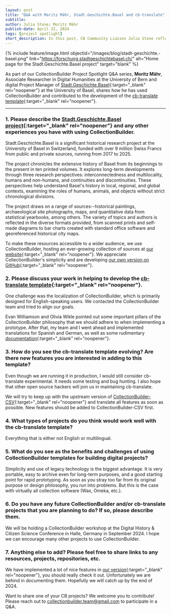 ```yaml
---
layout: post
title: "Q&A with Moritz Mähr, Stadt.Geschichte.Basel and cb-translate"
subtitle: 
author: Julia Stone; Moritz Mähr
publish-date: April 22, 2024
tags: [project spotlight]
short_description: In this post, CB Community Liaison Julia Stone reflects upon her time with the CollectionBuilder team and discusses what she is looking forward to next in her career journey. 
---
```


{% include feature/image.html objectid="/images/blog/stadt-geschichte.-basel.png" link="https://forschung.stadtgeschichtebasel.ch/" alt="Home page for the Stadt.Geschichte.Basel project" target="blank" %}

As part of our CollectionBuilder Project Spotlight Q&A series, **Moritz Mähr**, Associate Researcher in Digital Humanities at the University of Bern and digital Project Manager of [Stadt.Geschichte.Basel](https://forschung.stadtgeschichtebasel.ch/){:target="_blank" rel="noopener"} at the University of Basel, shares how he has used CollectionBuilder and contributed to the development of the [cb-translate template](https://github.com/CollectionBuilder/cb-translate){:target="_blank" rel="noopener"}.

<hr>

### 1. Please describe the [Stadt.Geschichte.Basel project](https://forschung.stadtgeschichtebasel.ch/){:target="_blank" rel="noopener"} and any other experiences you have with using CollectionBuilder.

Stadt.Geschichte.Basel is a significant historical research project at the University of Basel in Switzerland, funded with over 9 million Swiss Francs from public and private sources, running from 2017 to 2025. 

The project chronicles the extensive history of Basel from its beginnings to the present in ten printed volumes. It explores long-term developments through three research perspectives: interconnectedness and multilocality, humans and non-humans, and continuities and discontinuities. These perspectives help understand Basel's history in local, regional, and global contexts, examining the roles of humans, animals, and objects without strict chronological divisions.

The project draws on a range of sources--historical paintings, archaeological site photographs, maps, and quantitative data from statistical yearbooks, among others. The variety of topics and authors is reflected in the diverse formats provided, from scanned prints and self-made diagrams to bar charts created with standard office software and georeferenced historical city maps.

To make these resources accessible to a wider audience, we use CollectionBuilder, hosting an ever-growing collection of sources at [our website](https://forschung.stadtgeschichtebasel.ch/){:target="_blank" rel="noopener"}. We appreciate CollectionBuilder's simplicity and are developing [our own version on GitHub](https://github.com/Stadt-Geschichte-Basel/forschung.stadtgeschichtebasel.ch){:target="_blank" rel="noopener"}.

### 2. Please discuss your work in helping to develop the [cb-translate template](https://github.com/CollectionBuilder/cb-translate){:target="_blank" rel="noopener"}.

One challenge was the localization of CollectionBuilder, which is primarily designed for English-speaking users. We contacted the CollectionBuilder team and tried to align our goals. 

Evan Williamson and Olivia Wikle pointed out some important pillars of the CollectionBuilder philosophy that we should adhere to when implementing a prototype. After that, my team and I went ahead and implemented translations for Spanish and German, as well as some rudimentary [documentation](https://github.com/CollectionBuilder/cb-translate/blob/main/docs/localization.md){:target="_blank" rel="noopener"}.

### 3. How do you see the cb-translate template evolving? Are there new features you are interested in adding to this template?

Even though we are running it in production, I would still consider cb-translate experimental. It needs some testing and bug hunting. I also hope that other open source hackers will join us in maintaining cb-translate. 

We will try to keep up with the upstream version of [CollectionBuilder-CSV](https://github.com/CollectionBuilder/collectionbuilder-csv){:target="_blank" rel="noopener"} and translate all features as soon as possible. New features should be added to CollectionBuilder-CSV first.

### 4. What types of projects do you think would work well with the cb-translate template? 

Everything that is either not English or multilingual.

### 5. What do you see as the benefits and challenges of using CollectionBuilder templates for building digital projects?

Simplicity and use of legacy technology is the biggest advantage. It is very portable, easy to archive even for long-term purposes, and a good starting point for rapid prototyping. As soon as you stray too far from its original purpose or design philosophy, you run into problems. But this is the case with virtually all collection software (Wax, Omeka, etc.).

### 6. Do you have any future CollectionBuilder and/or cb-translate projects that you are planning to do? If so, please describe them.

We will be holding a CollectionBuilder workshop at the Digital History & Citizen Science Conference in Halle, Germany in September 2024. I hope we can encourage many other projects to use CollectionBuilder.

### 7. Anything else to add? Please feel free to share links to any resources, projects, repositories, etc.

We have implemented a lot of nice features in [our version](https://github.com/Stadt-Geschichte-Basel/forschung.stadtgeschichtebasel.ch){:target="_blank" rel="noopener"}, you should really check it out. Unfortunately we are behind in documenting them. Hopefully we will catch up by the end of 2024.

<p class="box-warning">Want to share one of your CB projects? We welcome you to contribute! Please reach out to <a href="mailto:collectionbuilder.team@gmail.com" target="_blank">collectionbuilder.team@gmail.com</a> to participate in a Q&A.</p>